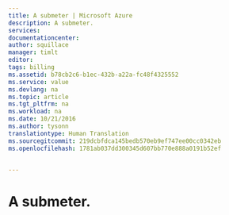 ```yaml
---
title: A submeter | Microsoft Azure
description: A submeter.
services: 
documentationcenter: 
author: squillace
manager: timlt
editor: 
tags: billing
ms.assetid: b78cb2c6-b1ec-432b-a22a-fc48f4325552
ms.service: value
ms.devlang: na
ms.topic: article
ms.tgt_pltfrm: na
ms.workload: na
ms.date: 10/21/2016
ms.author: tysonn
translationtype: Human Translation
ms.sourcegitcommit: 219dcbfdca145bedb570eb9ef747ee00cc0342eb
ms.openlocfilehash: 1781ab037dd300345d607bb770e888a0191b52ef


---
```

# <a name="to-be-submitted"></a>A submeter.



<!--HONumber=Nov16_HO2-->


